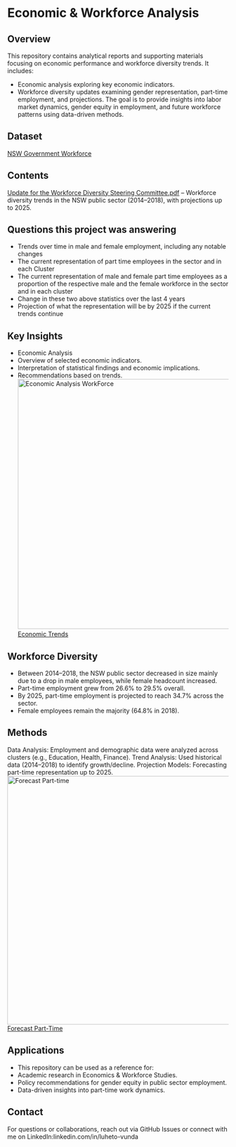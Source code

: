 # Economic & Workforce Analysis
## Overview

This repository contains analytical reports and supporting materials focusing on economic performance and workforce diversity trends.
It includes:
- Economic analysis exploring key economic indicators.
- Workforce diversity updates examining gender representation, part-time employment, and projections.
The goal is to provide insights into labor market dynamics, gender equity in employment, and future workforce patterns using data-driven methods.
## Dataset
<a href="https://github.com/Luheto/Economic-Workforce-Analysis/blob/main/Data%20Analysis%20-%20Data%20Sheets.xlsx">NSW Government Workforce</a>
## Contents
<a href="https://github.com/Luheto/Economic-Workforce-Analysis/blob/main/Update%20for%20the%20Workforce%20Diversity%20Steering%20Committee.pdf">Update for the Workforce Diversity Steering Committee.pdf</a> – Workforce diversity trends in the NSW public sector (2014–2018), with projections up to 2025.

## Questions this project was answering
- Trends over time in male and female employment, including any notable changes
- The current representation of part time employees in the sector and in each Cluster
- The current representation of male and female part time employees as a proportion of the respective male and the female workforce in the sector and in each cluster
- Change in these two above statistics over the last 4 years
- Projection of what the representation will be by 2025 if the current trends continue

## Key Insights
- Economic Analysis
- Overview of selected economic indicators.
- Interpretation of statistical findings and economic implications.
- Recommendations based on trends.
<img width="1153" height="568" alt="Economic Analysis WorkForce" src="https://github.com/user-attachments/assets/32097776-9695-45eb-bbc7-72f34209d997" /> <br>
<a href="https://github.com/Luheto/Economic-Workforce-Analysis/blob/main/Economic%20Analysis%20WorkForce.png">Economic Trends</a></br>

## Workforce Diversity
- Between 2014–2018, the NSW public sector decreased in size mainly due to a drop in male employees, while female headcount increased.
- Part-time employment grew from 26.6% to 29.5% overall.
- By 2025, part-time employment is projected to reach 34.7% across the sector.
- Female employees remain the majority (64.8% in 2018).

## Methods
Data Analysis: Employment and demographic data were analyzed across clusters (e.g., Education, Health, Finance).
Trend Analysis: Used historical data (2014–2018) to identify growth/decline.
Projection Models: Forecasting part-time representation up to 2025.
<img width="985" height="565" alt="Forecast Part-time" src="https://github.com/user-attachments/assets/6e67559d-385f-4ebe-aed5-5017acd5383c" /> <br>
<a href="https://github.com/Luheto/Economic-Workforce-Analysis/blob/main/Forecast%20Part-time.png">Forecast Part-Time</a></br>

## Applications
- This repository can be used as a reference for:
- Academic research in Economics & Workforce Studies.
- Policy recommendations for gender equity in public sector employment.
- Data-driven insights into part-time work dynamics.

## Contact
For questions or collaborations, reach out via GitHub Issues
 or connect with me on LinkedIn:linkedin.com/in/luheto-vunda

